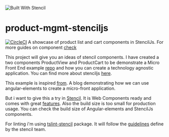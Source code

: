 ![Built With Stencil](https://img.shields.io/badge/-Built%20With%20Stencil-16161d.svg?logo=data%3Aimage%2Fsvg%2Bxml%3Bbase64%2CPD94bWwgdmVyc2lvbj0iMS4wIiBlbmNvZGluZz0idXRmLTgiPz4KPCEtLSBHZW5lcmF0b3I6IEFkb2JlIElsbHVzdHJhdG9yIDE5LjIuMSwgU1ZHIEV4cG9ydCBQbHVnLUluIC4gU1ZHIFZlcnNpb246IDYuMDAgQnVpbGQgMCkgIC0tPgo8c3ZnIHZlcnNpb249IjEuMSIgaWQ9IkxheWVyXzEiIHhtbG5zPSJodHRwOi8vd3d3LnczLm9yZy8yMDAwL3N2ZyIgeG1sbnM6eGxpbms9Imh0dHA6Ly93d3cudzMub3JnLzE5OTkveGxpbmsiIHg9IjBweCIgeT0iMHB4IgoJIHZpZXdCb3g9IjAgMCA1MTIgNTEyIiBzdHlsZT0iZW5hYmxlLWJhY2tncm91bmQ6bmV3IDAgMCA1MTIgNTEyOyIgeG1sOnNwYWNlPSJwcmVzZXJ2ZSI%2BCjxzdHlsZSB0eXBlPSJ0ZXh0L2NzcyI%2BCgkuc3Qwe2ZpbGw6I0ZGRkZGRjt9Cjwvc3R5bGU%2BCjxwYXRoIGNsYXNzPSJzdDAiIGQ9Ik00MjQuNywzNzMuOWMwLDM3LjYtNTUuMSw2OC42LTkyLjcsNjguNkgxODAuNGMtMzcuOSwwLTkyLjctMzAuNy05Mi43LTY4LjZ2LTMuNmgzMzYuOVYzNzMuOXoiLz4KPHBhdGggY2xhc3M9InN0MCIgZD0iTTQyNC43LDI5Mi4xSDE4MC40Yy0zNy42LDAtOTIuNy0zMS05Mi43LTY4LjZ2LTMuNkgzMzJjMzcuNiwwLDkyLjcsMzEsOTIuNyw2OC42VjI5Mi4xeiIvPgo8cGF0aCBjbGFzcz0ic3QwIiBkPSJNNDI0LjcsMTQxLjdIODcuN3YtMy42YzAtMzcuNiw1NC44LTY4LjYsOTIuNy02OC42SDMzMmMzNy45LDAsOTIuNywzMC43LDkyLjcsNjguNlYxNDEuN3oiLz4KPC9zdmc%2BCg%3D%3D&colorA=16161d&style=flat-square)

# product-mgmt-stenciljs
[![CircleCI](https://circleci.com/gh/ranjeetsinghbnl/product-mgmt-stenciljs/tree/master.svg?style=svg)](https://circleci.com/gh/ranjeetsinghbnl/product-mgmt-stenciljs/tree/master)
A showcase of product list and cart components in StencilJs. For more guides on component [check](https://stenciljs.com/docs/component)

This project will give you an ideas of stencil components. I have created a two components ProductView and ProductCart to be demonstrate a Micro Front End example [repo](https://github.com/ranjeetsinghbnl/productft-stencil) and how you can create a technology agnostic application. You can find more about stenciljs [here](https://stenciljs.com/docs/overview).

This example is inspired [from](https://itnext.io/building-micro-frontend-applications-with-angular-elements-34483da08bcb). A blog demonstrating how we can use angular-elements to create a micro-front application.

But i want to give this a try in [Stencil](https://stenciljs.com). It is Web Components ready and comes with great [features](https://stenciljs.com/docs/goals-and-objectives). Also the build size is too small for production usage. You can check the build size of Angular-elements and StencilJs components.

For linting i'm using [tslint-stencil](https://www.npmjs.com/package/tslint-stencil) package. It will follow the [guidelines](https://stenciljs.com/docs/style-guide) define by the stencil team.